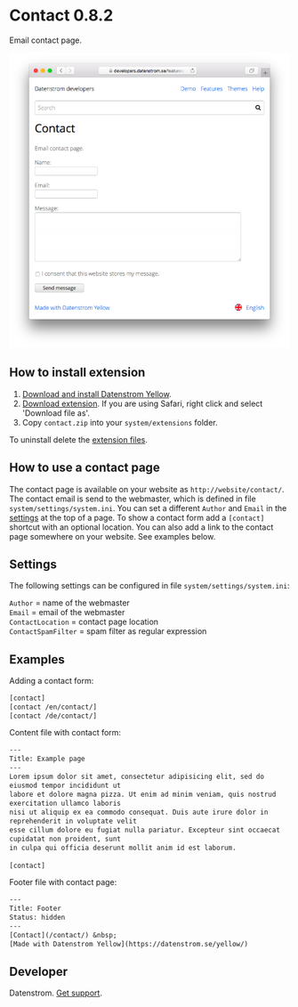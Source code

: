 Contact 0.8.2
=============
Email contact page.

<p align="center"><img src="contact-screenshot.png?raw=true" alt="Screenshot"></p>

## How to install extension

1. [Download and install Datenstrom Yellow](https://github.com/datenstrom/yellow/).
2. [Download extension](https://github.com/datenstrom/yellow-extensions/raw/master/zip/contact.zip). If you are using Safari, right click and select 'Download file as'.
3. Copy `contact.zip` into your `system/extensions` folder.

To uninstall delete the [extension files](extension.ini).

## How to use a contact page

The contact page is available on your website as `http://website/contact/`. The contact email is send to the webmaster, which is defined in file `system/settings/system.ini`. You can set a different `Author` and `Email` in the [settings](https://developers.datenstrom.se/help/markdown-cheat-sheet#settings) at the top of a page. To show a contact form add a `[contact]` shortcut with an optional location. You can also add a link to the contact page somewhere on your website. See examples below.

## Settings

The following settings can be configured in file `system/settings/system.ini`:

`Author` = name of the webmaster  
`Email` = email of the webmaster  
`ContactLocation` = contact page location  
`ContactSpamFilter` = spam filter as regular expression  

## Examples

Adding a contact form:

    [contact]
    [contact /en/contact/]
    [contact /de/contact/]

Content file with contact form:

    ---
    Title: Example page
    ---
    Lorem ipsum dolor sit amet, consectetur adipisicing elit, sed do eiusmod tempor incididunt ut 
    labore et dolore magna pizza. Ut enim ad minim veniam, quis nostrud exercitation ullamco laboris 
    nisi ut aliquip ex ea commodo consequat. Duis aute irure dolor in reprehenderit in voluptate velit 
    esse cillum dolore eu fugiat nulla pariatur. Excepteur sint occaecat cupidatat non proident, sunt 
    in culpa qui officia deserunt mollit anim id est laborum.

    [contact]

Footer file with contact page:

    ---
    Title: Footer
    Status: hidden
    ---
    [Contact](/contact/) &nbsp; 
    [Made with Datenstrom Yellow](https://datenstrom.se/yellow/)

## Developer

Datenstrom. [Get support](https://developers.datenstrom.se/help/support).
